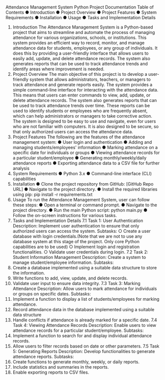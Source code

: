 Attendance Management System Python Project Documentation
Table of Contents
● Introduction
● Project Overview
● Project Features
● System Requirements
● Installation
● Usage
● Tasks and Implementation Details
1. Introduction
The Attendance Management System is a Python-based project that aims to streamline and
automate the process of managing attendance for various organizations, schools, or institutions.
This system provides an efficient way to record, monitor, and manage attendance data for
students, employees, or any group of individuals. It does this by providing a user-friendly
interface that allows users to easily add, update, and delete attendance records. The system
also generates reports that can be used to track attendance trends and identify areas where
improvement is needed.
2. Project Overview
The main objective of this project is to develop a user-friendly system that allows administrators,
teachers, or managers to track attendance and generate reports easily. The system provides a
simple command-line interface for interacting with the attendance data. This means that users
can enter commands to view, add, update, or delete attendance records. The system also
generates reports that can be used to track attendance trends over time. These reports can be
used to identify students or employees who are frequently absent, which can help
administrators or managers to take corrective action. The system is designed to be easy to use
and navigate, even for users who are not familiar with computers. It is also designed to be
secure, so that only authorized users can access the attendance data.
3. Project Features
The following are the features of the attendance management system:
● User login and authentication
● Adding and managing students/employees' information
● Marking attendance on a specific date for individuals or groups
● Viewing attendance records for a particular student/employee
● Generating monthly/weekly/daily attendance reports
● Exporting attendance data to a CSV file for further analysis
4. System Requirements
● Python 3.x
● Command-line interface (CLI) capabilities
5. Installation
● Clone the project repository from GitHub: [GitHub Repo URL]
● Navigate to the project directory.
● Install the required libraries using pip: pip install -r requirements.txt
6. Usage
To run the Attendance Management System, user can follow these steps:
● Open a terminal or command prompt.
● Navigate to the project directory.
● Run the main Python script: python main.py
● Follow the on-screen instructions for various tasks.
7. Tasks and Implementation Details
7.1 Task 1: User Authentication
Description: Implement user authentication to ensure that only authorized users can access the
system.
Subtasks:
○ Create a user database with login credentials.(Note that we are not to use any
database system at this stage of the project. Only core Python capabilities are to
be used)
○ Implement login and registration functionalities.
○ Validate user credentials during login.
7.2 Task 2: Student Information Management
Description: Create a system to manage student/employee information.
Subtasks:
1. Create a database implemented using a suitable data structure to store the information.
2. Write functions to add, view, update, and delete records.
3. Validate user input to ensure data integrity.
7.3 Task 3: Marking Attendance
Description: Allow users to mark attendance for individuals or groups on specific dates.
Subtasks:
1. Implement a function to display a list of students/employees for marking attendance.
2. Record attendance data in the database implemented using a suitable data structure
3. Handle conflicts if attendance is already marked for a specific date.
7.4 Task 4: Viewing Attendance Records
Description: Enable users to view attendance records for a particular student/employee.
Subtasks:
1. Implement a function to search for and display individual attendance records.
2. Allow users to filter records based on date or other parameters.
7.5 Task 5: Generating Reports
Description: Develop functionalities to generate attendance reports.
Subtasks:
1. Create functions to generate monthly, weekly, or daily reports.
2. Include statistics and summaries in the reports.
3. Enable exporting reports to CSV files.
